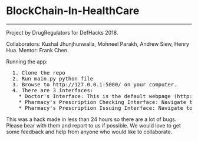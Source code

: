 # BlockChain-In-HealthCare
--------------------------

Project by DrugRegulators for DefHacks 2018.

Collaborators: Kushal Jhunjhunwalla, Mohneel Parakh, Andrew Siew, Henry Hua.
Mentor: Frank Chen.

Running the app:
<pre>
  1. Clone the repo
  2. Run main.py python file
  3. Browse to http://127.0.0.1:5000/ on your computer.
  4. There are 3 interfaces:
    * Doctor's Interface: This is the default webpage (http://127.0.0.1:5000/) where the Doctor can add a prescription for the patient.
    * Pharmacy's Prescription Checking Interface: Navigate to http://127.0.0.1:5000/check to access this webpage. This is where the pharmacist can access the blockchain to check if the prescription ID given by custormer is valid or not.
    * Pharmacy's Prescription Issuing Interface: Navigate to http://127.0.0.1:5000/issue to access this webpage. This is where the pharmacist can delete the precription from the blockchain and thereby rendering the prescription invalid for further use.
</pre>

This was a hack made in less than 24 hours so there are a lot of bugs. Please bear with them and report to us if possible. 
We would love to get some feedback and help from anyone who would like to collaborate.
